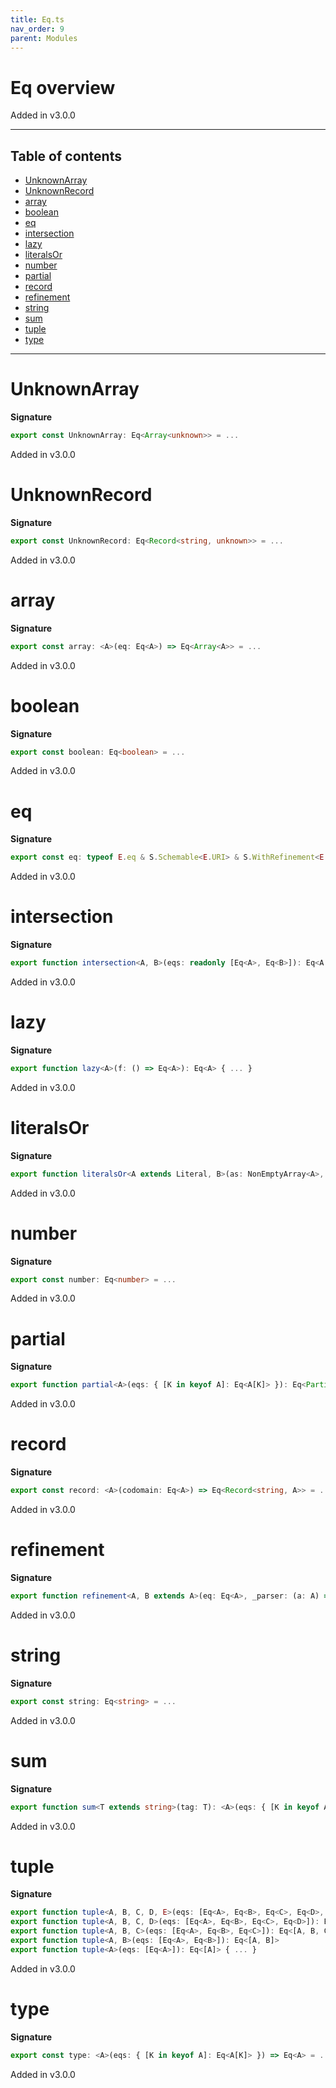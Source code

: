 ```yaml
---
title: Eq.ts
nav_order: 9
parent: Modules
---
```


# Eq overview

Added in v3.0.0

---

<h2 class="text-delta">Table of contents</h2>

- [UnknownArray](#unknownarray)
- [UnknownRecord](#unknownrecord)
- [array](#array)
- [boolean](#boolean)
- [eq](#eq)
- [intersection](#intersection)
- [lazy](#lazy)
- [literalsOr](#literalsor)
- [number](#number)
- [partial](#partial)
- [record](#record)
- [refinement](#refinement)
- [string](#string)
- [sum](#sum)
- [tuple](#tuple)
- [type](#type)

---

# UnknownArray

**Signature**

```ts
export const UnknownArray: Eq<Array<unknown>> = ...
```

Added in v3.0.0

# UnknownRecord

**Signature**

```ts
export const UnknownRecord: Eq<Record<string, unknown>> = ...
```

Added in v3.0.0

# array

**Signature**

```ts
export const array: <A>(eq: Eq<A>) => Eq<Array<A>> = ...
```

Added in v3.0.0

# boolean

**Signature**

```ts
export const boolean: Eq<boolean> = ...
```

Added in v3.0.0

# eq

**Signature**

```ts
export const eq: typeof E.eq & S.Schemable<E.URI> & S.WithRefinement<E.URI> = ...
```

Added in v3.0.0

# intersection

**Signature**

```ts
export function intersection<A, B>(eqs: readonly [Eq<A>, Eq<B>]): Eq<A & B> { ... }
```

Added in v3.0.0

# lazy

**Signature**

```ts
export function lazy<A>(f: () => Eq<A>): Eq<A> { ... }
```

Added in v3.0.0

# literalsOr

**Signature**

```ts
export function literalsOr<A extends Literal, B>(as: NonEmptyArray<A>, eq: Eq<B>): Eq<A | B> { ... }
```

Added in v3.0.0

# number

**Signature**

```ts
export const number: Eq<number> = ...
```

Added in v3.0.0

# partial

**Signature**

```ts
export function partial<A>(eqs: { [K in keyof A]: Eq<A[K]> }): Eq<Partial<A>> { ... }
```

Added in v3.0.0

# record

**Signature**

```ts
export const record: <A>(codomain: Eq<A>) => Eq<Record<string, A>> = ...
```

Added in v3.0.0

# refinement

**Signature**

```ts
export function refinement<A, B extends A>(eq: Eq<A>, _parser: (a: A) => Either<string, B>): Eq<B> { ... }
```

Added in v3.0.0

# string

**Signature**

```ts
export const string: Eq<string> = ...
```

Added in v3.0.0

# sum

**Signature**

```ts
export function sum<T extends string>(tag: T): <A>(eqs: { [K in keyof A]: Eq<A[K] & Record<T, K>> }) => Eq<A[keyof A]> { ... }
```

Added in v3.0.0

# tuple

**Signature**

```ts
export function tuple<A, B, C, D, E>(eqs: [Eq<A>, Eq<B>, Eq<C>, Eq<D>, Eq<E>]): Eq<[A, B, C, D, E]>
export function tuple<A, B, C, D>(eqs: [Eq<A>, Eq<B>, Eq<C>, Eq<D>]): Eq<[A, B, C, D]>
export function tuple<A, B, C>(eqs: [Eq<A>, Eq<B>, Eq<C>]): Eq<[A, B, C]>
export function tuple<A, B>(eqs: [Eq<A>, Eq<B>]): Eq<[A, B]>
export function tuple<A>(eqs: [Eq<A>]): Eq<[A]> { ... }
```

Added in v3.0.0

# type

**Signature**

```ts
export const type: <A>(eqs: { [K in keyof A]: Eq<A[K]> }) => Eq<A> = ...
```

Added in v3.0.0
